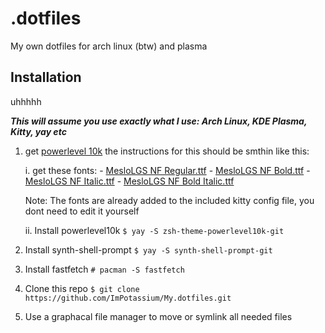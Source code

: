 # .dotfiles
My own dotfiles for arch linux (btw) and plasma

## Installation

uhhhhh

***This will assume you use exactly what I use: Arch Linux, KDE Plasma, Kitty, yay etc***

1. get [powerlevel 10k](https://github.com/romkatv/powerlevel10k?tab=readme-ov-file#getting-started)
the instructions for this should be smthin like this:

    i. get these fonts:
        - [MesloLGS NF Regular.ttf](https://github.com/romkatv/powerlevel10k-media/raw/master/MesloLGS%20NF%20Regular.ttf)
        - [MesloLGS NF Bold.ttf](https://github.com/romkatv/powerlevel10k-media/raw/master/MesloLGS%20NF%20Bold.ttf)
        - [MesloLGS NF Italic.ttf](https://github.com/romkatv/powerlevel10k-media/raw/master/MesloLGS%20NF%20Italic.ttf)
        - [MesloLGS NF Bold Italic.ttf](https://github.com/romkatv/powerlevel10k-media/raw/master/MesloLGS%20NF%20Bold%20Italic.ttf)

    Note: The fonts are already added to the included kitty config file, you dont need to edit it yourself

    ii. Install powerlevel10k
    `$ yay -S zsh-theme-powerlevel10k-git`

2. Install synth-shell-prompt
`$ yay -S synth-shell-prompt-git`

3. Install fastfetch
`# pacman -S fastfetch`

4. Clone this repo
`$ git clone https://github.com/ImPotassium/My.dotfiles.git`

5. Use a graphacal file manager to move or symlink all needed files